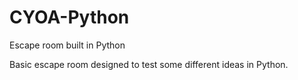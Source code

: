 # CYOA-Python
Escape room built in Python

Basic escape room designed to test some different ideas in Python.